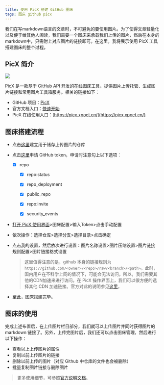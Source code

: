 ```yaml
---
title: 使用 PicX 搭建 GitHub 图床
tags: 图床 github picx
---
```


我们在写markdown语言的文章时，不可避免的要使用图片。为了使得文章轻量化以及便于给其他人阅读，我们需要一个图床来承载我们上传的图片，然后在本身的markdown中，只需附上对应图片的链接即可。在这里，我将展示使用 PicX 工具搭建图床的整个过程。

## PicX 简介

![](https://cdn.staticaly.com/gh/Meiting-Wang/pictures@main/picgo/image-20230808181947001.png)

PicX 是一款基于 GitHub API 开发的在线图床工具，提供图片上传托管、生成图片链接和常用图片工具箱服务。相关的链接如下：

- GitHub 项目：[PicX](https://github.com/XPoet/picx)
- 官方文档入口：[快速开始](https://picx-docs.xpoet.cn/usage-guide/get-start.html)
- PicX 在线使用入口：[https://picx.xpoet.cn/](https://picx.xpoet.cn/)

## 图床搭建流程

- 点击[这里](https://github.com/new)建立用于储存上传图片的仓库

- 点击[这里](https://github.com/settings/tokens/new)申请 GitHub token，申请时注意勾上以下选项：

  - [x] repo

    - [x] repo:status

    - [x] repo_deployment

    - [x] public_repo

    - [x] repo:invite

    - [x] security_events

- [打开 PicX 使用界面](https://picx.xpoet.cn/#/config)>图床配置>输入Token>点击手动配置

- 依次操作：选择仓库>选择分支>选择目录>点击确定

- 点击我的设置，然后依次进行设置：图片名称设置>图片压缩设置>图片链接规则配置>图片链接格式设置

  > 这里值得注意的是，github 本身的链接规则为`https://github.com/<owner>/<repo>/raw/<branch>/<path>`。此时，国内用户在不科学上网的情况下，可能会无法访问，所以，我们需要其他的CDN加速来进行访问。在 PicX 操作界面上，我们可以很方便的选择其他 CDN 加速链接。官方对此的说明参见[这里](https://picx-docs.xpoet.cn/usage-guide/settings.html#%E5%9B%BE%E7%89%87%E9%93%BE%E6%8E%A5%E8%A7%84%E5%88%99%E9%85%8D%E7%BD%AE)。

- 至此，图床搭建完毕。

## 图床的使用

完成上述布置后，在上传图片栏目部分，我们就可以上传图片并同时获得图片的 markdown 链接了。另外，上传完图片后，我们还可以点击图床管理，然后进行以下操作：

- 查看以上上传图片的属性
- 复制以前上传图片的链接
- 删除以前上传的图片（对应 Github 中仓库的文件也会被删除）
- 批量复制图片链接与删除图片

> 更多使用细节，可参照[官方说明文档](https://picx-docs.xpoet.cn/usage-guide/get-start.html)。

